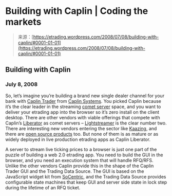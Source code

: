 <!--yml
category: 未分类
date: 2024-05-12 19:41:56
-->

# Building with Caplin | Coding the markets

> 来源：[https://etrading.wordpress.com/2008/07/08/building-with-caplin/#0001-01-01](https://etrading.wordpress.com/2008/07/08/building-with-caplin/#0001-01-01)

## Building with Caplin

### July 8, 2008

So, let’s imagine you’re building a brand new single dealer channel for your bank with [Caplin Trader](http://www.caplin.com/caplintrader) from [Caplin Systems](http://www.caplin.com/about/). You picked Caplin because it’s the clear leader in the streaming [comet server](http://cometdaily.com/) space, and you want to deliver your etrading app into the browser so it’s zero install on the client desktop. There are other vendors with viable offerings that compete with Caplin’s [Liberator](http://www.freeliberator.com/documentation/) as comet servers – [Lightstreamer](http://www.lightstreamer.com/) is the clear number two. There are interesting new vendors entering the sector like [Kaazing](http://www.kaazing.com/), and there are [open source products](http://cometdproject.dojotoolkit.org/) too. But none of them is as mature or as widely deployed in live production etrading apps as Caplin Liberator.

A server to stream live ticking prices to a browser is just one part of the puzzle of building a web 2.0 etrading app. You need to build the GUI in the browser, and you need an execution system that will handle RFQ/RFS. Unlike the other vendors Caplin provide this in the shape of the Caplin Trader GUI and the Trading Data Source. The GUI is based on the JavaScript widget kit from [SoCentric](http://www.socentric.com/), and the Trading Data Source provides configurable state machines that keep GUI and server side state in lock step during the lifetime of an RFQ ticket.